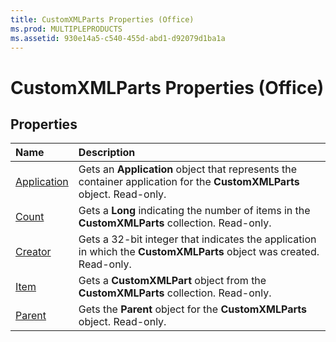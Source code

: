 ```yaml
---
title: CustomXMLParts Properties (Office)
ms.prod: MULTIPLEPRODUCTS
ms.assetid: 930e14a5-c540-455d-abd1-d92079d1ba1a
---
```



# CustomXMLParts Properties (Office)

## Properties



|**Name**|**Description**|
|:-----|:-----|
|[Application](customxmlparts-application-property-office.md)|Gets an  **Application** object that represents the container application for the **CustomXMLParts** object. Read-only.|
|[Count](customxmlparts-count-property-office.md)|Gets a  **Long** indicating the number of items in the **CustomXMLParts** collection. Read-only.|
|[Creator](customxmlparts-creator-property-office.md)|Gets a 32-bit integer that indicates the application in which the  **CustomXMLParts** object was created. Read-only.|
|[Item](customxmlparts-item-property-office.md)|Gets a  **CustomXMLPart** object from the **CustomXMLParts** collection. Read-only.|
|[Parent](customxmlparts-parent-property-office.md)|Gets the  **Parent** object for the **CustomXMLParts** object. Read-only.|

